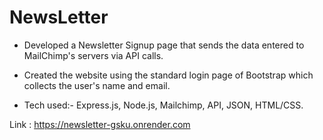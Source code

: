 # NewsLetter
* Developed a Newsletter Signup page that sends the
data entered to MailChimp's servers via API calls.

* Created the website using the standard login page of
Bootstrap which collects the user's name and email.

* Tech used:- Express.js, Node.js, Mailchimp, API, JSON,
HTML/CSS.

Link : https://newsletter-gsku.onrender.com
